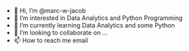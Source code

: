 - 👋 Hi, I’m @marc-w-jacob
- 👀 I’m interested in Data Analytics and Python Programming
- 🌱 I’m currently learning Data Analytics and some Python
- 💞️ I’m looking to collaborate on ...
- 📫 How to reach me email

<!---
marc-w-jacob/marc-w-jacob is a ✨ special ✨ repository because its `README.md` (this file) appears on your GitHub profile.
You can click the Preview link to take a look at your changes.
--->
